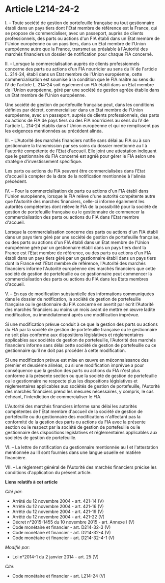 # Article L214-24-2

I. – Toute société de gestion de portefeuille française ou tout gestionnaire établi dans un pays tiers dont l'Etat membre de
référence est la France, qui se propose de commercialiser, avec un passeport, auprès de clients professionnels, des parts ou
actions d'un FIA établi dans un Etat membre de l'Union européenne ou un pays tiers, dans un Etat membre de l'Union européenne
autre que la France, transmet au préalable à l'Autorité des marchés financiers un dossier de notification pour chaque FIA
concerné.

II. – Lorsque la commercialisation auprès de clients professionnels concerne des parts ou actions d'un FIA nourricier au sens
du IV de l'article L. 214-24, établi dans un Etat membre de l'Union européenne, cette commercialisation est soumise à la
condition que le FIA maître au sens du IV de l'article L. 214-24 soit également un FIA établi dans un Etat membre de l'Union
européenne, géré par une société de gestion agréée établie dans un Etat membre de l'Union européenne.

Une société de gestion de portefeuille française peut, dans les conditions définies par décret, commercialiser dans un Etat
membre de l'Union européenne, avec un passeport, auprès de clients professionnels, des parts ou actions de FIA de pays tiers
ou des FIA nourriciers au sens du IV de l'article L. 214-24 établis dans l'Union européenne et qui ne remplissent pas les
exigences mentionnées au précédent alinéa.

III. – L'Autorité des marchés financiers notifie sans délai au FIA ou à son gestionnaire la transmission par ses soins du
dossier mentionné au I à l'autorité compétente de l'Etat d'accueil. Elle joint une attestation indiquant que le gestionnaire
du FIA concerné est agréé pour gérer le FIA selon une stratégie d'investissement spécifique.

Les parts ou actions du FIA peuvent être commercialisées dans l'Etat d'accueil à compter de la date de la notification
mentionnée à l'alinéa précédent.

IV. – Pour la commercialisation de parts ou actions d'un FIA établi dans l'Union européenne, lorsque le FIA relève d'une
autorité compétente autre que l'Autorité des marchés financiers, celle-ci informe également les autorités compétentes dont
relève le FIA de la possibilité pour la société de gestion de portefeuille française ou le gestionnaire de commencer la
commercialisation des parts ou actions du FIA dans l'Etat membre d'accueil.

Lorsque la commercialisation concerne des parts ou actions d'un FIA établi dans un pays tiers géré par une société de gestion
de portefeuille française, ou des parts ou actions d'un FIA établi dans un Etat membre de l'Union européenne géré par un
gestionnaire établi dans un pays tiers dont la France est l'Etat membre de référence, ou des parts ou actions d'un FIA établi
dans un pays tiers géré par un gestionnaire établi dans un pays tiers dont la France est l'Etat membre de référence,
l'Autorité des marchés financiers informe l'Autorité européenne des marchés financiers que cette société de gestion de
portefeuille ou ce gestionnaire peut commencer la commercialisation des parts ou actions du FIA dans les Etats membres
d'accueil.

V. – En cas de modification substantielle des informations communiquées dans le dossier de notification, la société de
gestion de portefeuille française ou le gestionnaire du FIA concerné en avertit par écrit l'Autorité des marchés financiers
au moins un mois avant de mettre en œuvre ladite modification, ou immédiatement après une modification imprévue.

Si une modification prévue conduit à ce que la gestion des parts ou actions du FIA par la société de gestion de portefeuille
française ou le gestionnaire ne soit plus conforme aux dispositions législatives et réglementaires applicables aux sociétés
de gestion de portefeuille, l'Autorité des marchés financiers informe sans délai cette société de gestion de portefeuille ou
ce gestionnaire qu'il ne doit pas procéder à cette modification.

Si une modification prévue est mise en œuvre en méconnaissance des premier et deuxième alinéas, ou si une modification
imprévue a pour conséquence que la gestion des parts ou actions du FIA n'est plus conforme à la présente section ou que la
société de gestion de portefeuille ou le gestionnaire ne respecte plus les dispositions législatives et réglementaires
applicables aux sociétés de gestion de portefeuille, l'Autorité des marchés financiers prend les mesures nécessaires, y
compris, le cas échéant, l'interdiction de commercialiser le FIA.

L'Autorité des marchés financiers informe sans délai les autorités compétentes de l'Etat membre d'accueil de la société de
gestion de portefeuille ou du gestionnaire des modifications n'affectant pas la conformité de la gestion des parts ou actions
du FIA avec la présente section ou le respect par la société de gestion de portefeuille ou le gestionnaire des dispositions
législatives et réglementaires applicables aux sociétés de gestion de portefeuille.

VI. – La lettre de notification du gestionnaire mentionnée au I et l'attestation mentionnée au III sont fournies dans une
langue usuelle en matière financière.

VII. – Le règlement général de l'Autorité des marchés financiers précise les conditions d'application du présent article.

**Liens relatifs à cet article**

_Cité par_:

  - Arrêté du 12 novembre 2004 - art. 421-14 (V)
  - Arrêté du 12 novembre 2004 - art. 421-16 (V)
  - Arrêté du 12 novembre 2004 - art. 421-19 (V)
  - Arrêté du 12 novembre 2004 - art. 421-22 (V)
  - Décret n°2015-1455 du 10 novembre 2015 - art. Annexe I (V)
  - Code monétaire et financier - art. D214-32-3 (V)
  - Code monétaire et financier - art. D214-32-4 (V)
  - Code monétaire et financier - art. D214-32-4-1 (V)

_Modifié par_:

  - Loi n°2014-1 du 2 janvier 2014 - art. 25 (V)

_Cite_:

  - Code monétaire et financier - art. L214-24 (V)
